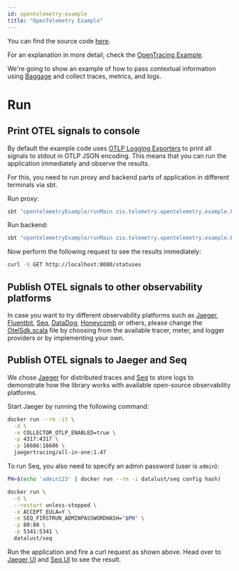 ```yaml
---
id: opentelemetry-example
title: "OpenTelemetry Example"
---
```


You can find the source code [here](https://github.com/zio/zio-telemetry/tree/series/2.x/opentelemetry-example).

For an explanation in more detail, check the [OpenTracing Example](opentracing-example.md).

We're going to show an example of how to pass contextual information using [Baggage](https://opentelemetry.io/docs/concepts/signals/baggage/) and collect traces, metrics, and logs.

# Run

## Print OTEL signals to console

By default the example code uses [OTLP Logging Exporters](https://github.com/open-telemetry/opentelemetry-java/tree/main/exporters/logging-otlp) to print all signals to stdout in OTLP JSON encoding. This means that you can run the application immediately and observe the results.

For this, you need to run proxy and backend parts of application in different terminals via sbt.

Run proxy:
```bash
sbt "opentelemetryExample/runMain zio.telemetry.opentelemetry.example.ProxyApp"
```
Run backend:
```bash
sbt "opentelemetryExample/runMain zio.telemetry.opentelemetry.example.BackendApp"
```
Now perform the following request to see the results immediately:
```bash
curl -X GET http://localhost:8080/statuses
```

## Publish OTEL signals to other observability platforms

In case you want to try different observability platforms such as [Jaeger](https://www.jaegertracing.io/), [Fluentbit](https://fluentbit.io/), [Seq](https://datalust.co/seq), [DataDog](https://www.datadoghq.com/), [Honeycomb](https://www.honeycomb.io/) or others, please change the [OtelSdk.scala](https://github.com/zio/zio-telemetry/blob/series/2.x/opentelemetry-example/src/main/scala/zio/telemetry/opentelemetry/example/otel/OtelSdk.scala) file by choosing from the available tracer, meter, and logger providers or by implementing your own. 

## Publish OTEL signals to Jaeger and Seq

We chose [Jaeger](https://www.jaegertracing.io/) for distributed traces and [Seq](https://datalust.co/seq) to store logs to demonstrate how the library works with available open-source observability platforms.

Start Jaeger by running the following command:
```bash
docker run --rm -it \
  -d \
  -e COLLECTOR_OTLP_ENABLED=true \
  -p 4317:4317 \
  -p 16686:16686 \
  jaegertracing/all-in-one:1.47
```

To run Seq, you also need to specify an admin password (user is `admin`):
```bash
PH=$(echo 'admin123' | docker run --rm -i datalust/seq config hash)

docker run \
  -d \
  --restart unless-stopped \
  -e ACCEPT_EULA=Y \
  -e SEQ_FIRSTRUN_ADMINPASSWORDHASH="$PH" \
  -p 80:80 \
  -p 5341:5341 \
  datalust/seq
```

Run the application and fire a curl request as shown above. Head over to [Jaeger UI](http://localhost:16686/) and [Seq UI](http://localhost:80/) to see the result.